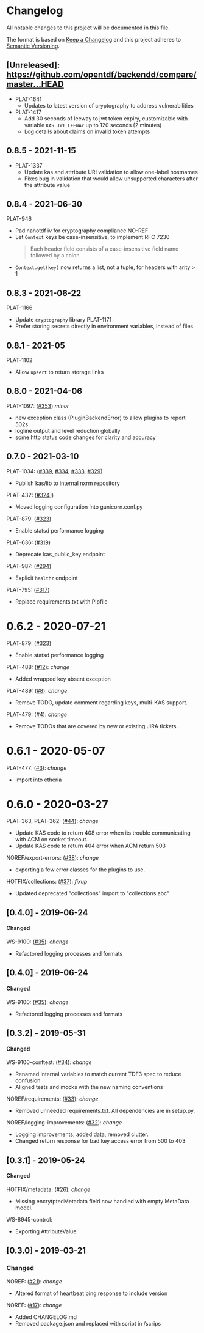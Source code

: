 # Changelog
All notable changes to this project will be documented in this file.

The format is based on [Keep a Changelog](http://keepachangelog.com/en/1.0.0/)
and this project adheres to [Semantic Versioning](http://semver.org/spec/v2.0.0.html).

## [Unreleased]: https://github.com/opentdf/backendd/compare/master...HEAD

- PLAT-1641
  - Updates to latest version of cryptography to address vulnerabilities
- PLAT-1417
  - Add 30 seconds of leeway to jwt token expiry, customizable with variable
    `KAS_JWT_LEEWAY` up to 120 seconds (2 minutes)
  - Log details about claims on invalid token attempts

## 0.8.5 - 2021-11-15

- PLAT-1337
  - Update kas and attribute URI validation to allow one-label hostnames
  - Fixes bug in validation that would allow unsupported characters after the
    attribute value


## 0.8.4 - 2021-06-30

PLAT-946
- Pad nanotdf iv for cryptography compliance
NO-REF
- Let `Context` keys be case-insensitive, to implement RFC 7230
  > Each header field consists of a case-insensitive field name followed by a colon
- `Context.get(key)` now returns a list, not a tuple, for headers with arity > 1

## 0.8.3 - 2021-06-22
PLAT-1166
- Update `cryptography` library
PLAT-1171
- Prefer storing secrets directly in environment variables, instead of files

## 0.8.1 - 2021-05
PLAT-1102
- Allow `upsert` to return storage links

## 0.8.0 - 2021-04-06

PLAT-1097: ([#353](https://github.com/virtru/etheria/pull/353)) _minor_
- new exception class (PluginBackendError) to allow plugins to report 502s
- logline output and level reduction globally
- some http status code changes for clarity and accuracy

## 0.7.0 - 2021-03-10

PLAT-1034: ([#339](https://github.com/virtru/etheria/pull/339), [#334](https://github.com/virtru/etheria/pull/334), [#333](https://github.com/virtru/etheria/pull/333), [#329](https://github.com/virtru/etheria/pull/329))
- Publish kas/lib to internal nxrm repository

PLAT-432: ([#324](https://github.com/virtru/etheria/pull/324)])
- Moved logging configuration into gunicorn.conf.py

PLAT-879: ([#323](https://github.com/virtru/etheria/pull/323))
- Enable statsd performance logging

PLAT-636: ([#319](https://github.com/virtru/etheria/pull/319))
- Deprecate kas_public_key endpoint

PLAT-987: ([#294](https://github.com/virtru/etheria/pull/294))
-  Explicit `healthz` endpoint

PLAT-795: ([#317](https://github.com/virtru/etheria/pull/317))
 - Replace requirements.txt with Pipfile
# 0.6.2 - 2020-07-21

PLAT-879: ([#323](https://github.com/virtru/etheria/pull/323))
- Enable statsd performance logging


PLAT-488: ([#12](https://github.com/virtru/etheria/pull/12)): _change_
- Added wrapped key absent exception 

PLAT-489: ([#8](https://github.com/virtru/etheria/pull/8)): _change_
- Remove TODO, update comment regarding keys, multi-KAS support.

PLAT-479: ([#4](https://github.com/virtru/etheria/pull/4)): _change_
- Remove TODOs that are covered by new or existing JIRA tickets.

# 0.6.1 - 2020-05-07

PLAT-477: ([#3](https://github.com/virtru/etheria/pull/3)): _change_
- Import into etheria

# 0.6.0 - 2020-03-27


PLAT-363, PLAT-362: ([#44](https://github.com/virtru/tdf3_kas_core/pull/44)): _change_
- Update KAS code to return 408 error when its trouble communicating with ACM on socket timeout.
- Update KAS code to return 404 error when ACM return 503

NOREF/export-errors: ([#38](https://github.com/virtru/tdf3_kas_core/pull/38)): _change_
  - exporting a few error classes for the plugins to use.

HOTFIX/collections: ([#37](https://github.com/virtru/tdf3_kas_core/pull/37)): _fixup_
  - Updated deprecated "collections" import to "collections.abc"

## [0.4.0] - 2019-06-24
#### Changed
WS-9100: ([#35](https://github.com/virtru/tdf3_kas_core/pull/35)): _change_
- Refactored logging processes and formats

## [0.4.0] - 2019-06-24
#### Changed
WS-9100: ([#35](https://github.com/virtru/tdf3_kas_core/pull/35)): _change_
- Refactored logging processes and formats

## [0.3.2] - 2019-05-31
#### Changed

WS-9100-conftest: ([#34](https://github.com/virtru/tdf3_kas_core/pull/34)): _change_
- Renamed internal variables to match current TDF3 spec to reduce confusion
- Aligned tests and mocks with the new naming conventions

NOREF/requirements: ([#33](https://github.com/virtru/tdf3_kas_core/pull/33)): _change_
  - Removed unneeded requirements.txt. All dependencies are in setup.py.

NOREF/logging-improvements: ([#32](https://github.com/virtru/tdf3_kas_core/pull/32)): _change_
  - Logging improvements; added data, removed clutter.
  - Changed return response for bad key access error from 500 to 403


## [0.3.1] - 2019-05-24
#### Changed

HOTFIX/metadata: ([#26](https://github.com/virtru/tdf3_kas_core/pull/26)): _change_
  - Missing encrytptedMetadata field now handled with empty MetaData model.

WS-8945-control:
  - Exporting AttributeValue

## [0.3.0] - 2019-03-21
### Changed

NOREF: ([#21](https://github.com/virtru/tdf3_kas_core/pull/21)): _change_
  - Altered format of heartbeat ping response to include version

NOREF: ([#17](https://github.com/virtru/tdf3_kas_core/pull/17)): _change_

  - Added CHANGELOG.md
  - Removed package.json and replaced with script in /scrips
